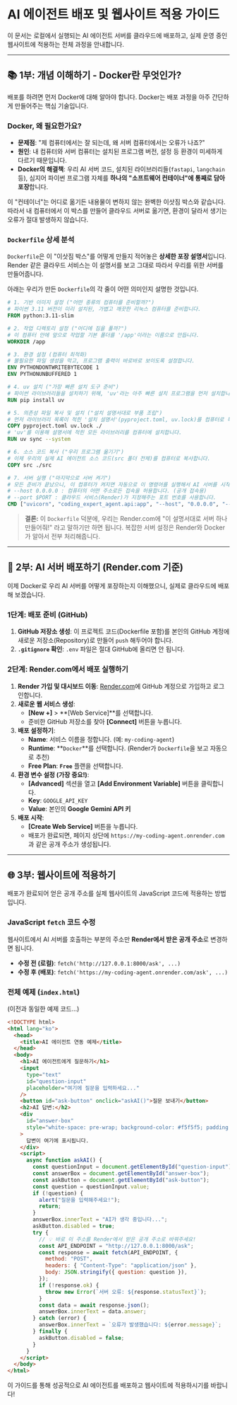 # AI 에이전트 배포 및 웹사이트 적용 가이드

이 문서는 로컬에서 실행되는 AI 에이전트 서버를 클라우드에 배포하고, 실제 운영 중인 웹사이트에 적용하는 전체 과정을 안내합니다.

---

## 📚 1부: 개념 이해하기 - Docker란 무엇인가?

배포를 하려면 먼저 Docker에 대해 알아야 합니다. Docker는 배포 과정을 아주 간단하게 만들어주는 핵심 기술입니다.

### Docker, 왜 필요한가요?

- **문제점**: "제 컴퓨터에서는 잘 되는데, 왜 서버 컴퓨터에서는 오류가 나죠?"
- **원인**: 내 컴퓨터와 서버 컴퓨터는 설치된 프로그램 버전, 설정 등 환경이 미세하게 다르기 때문입니다.
- **Docker의 해결책**: 우리 AI 서버 코드, 설치된 라이브러리들(`fastapi`, `langchain` 등), 심지어 파이썬 프로그램 자체를 **하나의 "소프트웨어 컨테이너"에 통째로 담아 포장**합니다.

이 "컨테이너"는 어디로 옮기든 내용물이 변하지 않는 완벽한 이삿짐 박스와 같습니다. 따라서 내 컴퓨터에서 이 박스를 만들어 클라우드 서버로 옮기면, 환경이 달라서 생기는 오류가 절대 발생하지 않습니다.

### `Dockerfile` 상세 분석

`Dockerfile`은 이 "이삿짐 박스"를 어떻게 만들지 적어놓은 **상세한 포장 설명서**입니다. Render 같은 클라우드 서비스는 이 설명서를 보고 그대로 따라서 우리를 위한 서버를 만들어줍니다.

아래는 우리가 만든 `Dockerfile`의 각 줄이 어떤 의미인지 설명한 것입니다.

```dockerfile
# 1. 기반 이미지 설정 ("어떤 종류의 컴퓨터를 준비할까?")
# 파이썬 3.11 버전이 미리 설치된, 가볍고 깨끗한 리눅스 컴퓨터를 준비합니다.
FROM python:3.11-slim

# 2. 작업 디렉토리 설정 ("어디에 짐을 풀까?")
# 이 컴퓨터 안에 앞으로 작업할 기본 폴더를 '/app'이라는 이름으로 만듭니다.
WORKDIR /app

# 3. 환경 설정 (컴퓨터 최적화)
# 불필요한 파일 생성을 막고, 프로그램 출력이 바로바로 보이도록 설정합니다.
ENV PYTHONDONTWRITEBYTECODE 1
ENV PYTHONUNBUFFERED 1

# 4. uv 설치 ("가장 빠른 설치 도구 준비")
# 파이썬 라이브러리들을 설치하기 위해, 'uv'라는 아주 빠른 설치 프로그램을 먼저 설치합니다.
RUN pip install uv

# 5. 의존성 파일 복사 및 설치 ("설치 설명서대로 부품 조립")
# 먼저 라이브러리 목록이 적힌 '설치 설명서'(pyproject.toml, uv.lock)를 컴퓨터로 복사합니다.
COPY pyproject.toml uv.lock ./
# 'uv'를 이용해 설명서에 적힌 모든 라이브러리를 컴퓨터에 설치합니다.
RUN uv sync --system

# 6. 소스 코드 복사 ("우리 프로그램 옮기기")
# 이제 우리의 실제 AI 에이전트 소스 코드(src 폴더 전체)를 컴퓨터로 복사합니다.
COPY src ./src

# 7. 서버 실행 ("마지막으로 서버 켜기")
# 모든 준비가 끝났으니, 이 컴퓨터가 켜지면 자동으로 이 명령어를 실행해서 AI 서버를 시작합니다.
# --host 0.0.0.0 : 컴퓨터의 어떤 주소로든 접속을 허용합니다. (공개 접속용)
# --port $PORT : 클라우드 서비스(Render)가 지정해주는 포트 번호를 사용합니다.
CMD ["uvicorn", "coding_expert_agent.api:app", "--host", "0.0.0.0", "--port", "$PORT"]
```

> **결론:** 이 `Dockerfile` 덕분에, 우리는 Render.com에 "이 설명서대로 서버 하나 만들어줘!" 라고 말하기만 하면 됩니다. 복잡한 서버 설정은 Render와 Docker가 알아서 전부 처리해줍니다.

---

## 🚀 2부: AI 서버 배포하기 (Render.com 기준)

이제 Docker로 우리 AI 서버를 어떻게 포장하는지 이해했으니, 실제로 클라우드에 배포해 보겠습니다.

### 1단계: 배포 준비 (GitHub)

1.  **GitHub 저장소 생성**: 이 프로젝트 코드(Dockerfile 포함)를 본인의 GitHub 계정에 새로운 저장소(Repository)로 만들어 `push` 해두어야 합니다.
2.  **`.gitignore` 확인**: `.env` 파일은 절대 GitHub에 올리면 안 됩니다.

### 2단계: Render.com에서 배포 실행하기

1.  **Render 가입 및 대시보드 이동**: [Render.com](https://render.com/)에 GitHub 계정으로 가입하고 로그인합니다.
2.  **새로운 웹 서비스 생성**:
    - **[New +]** > **[Web Service]**를 선택합니다.
    - 준비한 GitHub 저장소를 찾아 **[Connect]** 버튼을 누릅니다.
3.  **배포 설정하기**:
    - **Name**: 서비스 이름을 정합니다. (예: `my-coding-agent`)
    - **Runtime**: **`Docker`**를 선택합니다. (Render가 `Dockerfile`을 보고 자동으로 추천)
    - **Free Plan**: **`Free`** 플랜을 선택합니다.
4.  **환경 변수 설정 (가장 중요!)**:
    - **[Advanced]** 섹션을 열고 **[Add Environment Variable]** 버튼을 클릭합니다.
    - **Key**: `GOOGLE_API_KEY`
    - **Value**: 본인의 **Google Gemini API 키**
5.  **배포 시작**:
    - **[Create Web Service]** 버튼을 누릅니다.
    - 배포가 완료되면, 페이지 상단에 `https://my-coding-agent.onrender.com` 과 같은 공개 주소가 생성됩니다.

---

## 🌐 3부: 웹사이트에 적용하기

배포가 완료되어 얻은 공개 주소를 실제 웹사이트의 JavaScript 코드에 적용하는 방법입니다.

### JavaScript `fetch` 코드 수정

웹사이트에서 AI 서버를 호출하는 부분의 주소만 **Render에서 받은 공개 주소**로 변경하면 됩니다.

- **수정 전 (로컬)**: `fetch('http://127.0.0.1:8000/ask', ...)`
- **수정 후 (배포)**: `fetch('https://my-coding-agent.onrender.com/ask', ...)`

### 전체 예제 (`index.html`)

(이전과 동일한 예제 코드...)

```html
<!DOCTYPE html>
<html lang="ko">
  <head>
    <title>AI 에이전트 연동 예제</title>
  </head>
  <body>
    <h1>AI 에이전트에게 질문하기</h1>
    <input
      type="text"
      id="question-input"
      placeholder="여기에 질문을 입력하세요..."
    />
    <button id="ask-button" onclick="askAI()">질문 보내기</button>
    <h2>AI 답변:</h2>
    <div
      id="answer-box"
      style="white-space: pre-wrap; background-color: #f5f5f5; padding: 15px;"
    >
      답변이 여기에 표시됩니다.
    </div>
    <script>
      async function askAI() {
        const questionInput = document.getElementById("question-input");
        const answerBox = document.getElementById("answer-box");
        const askButton = document.getElementById("ask-button");
        const question = questionInput.value;
        if (!question) {
          alert("질문을 입력해주세요!");
          return;
        }
        answerBox.innerText = "AI가 생각 중입니다...";
        askButton.disabled = true;
        try {
          // 💡 바로 이 주소를 Render에서 받은 공개 주소로 바꿔주세요!
          const API_ENDPOINT = "http://127.0.0.1:8000/ask";
          const response = await fetch(API_ENDPOINT, {
            method: "POST",
            headers: { "Content-Type": "application/json" },
            body: JSON.stringify({ question: question }),
          });
          if (!response.ok) {
            throw new Error(`서버 오류: ${response.statusText}`);
          }
          const data = await response.json();
          answerBox.innerText = data.answer;
        } catch (error) {
          answerBox.innerText = `오류가 발생했습니다: ${error.message}`;
        } finally {
          askButton.disabled = false;
        }
      }
    </script>
  </body>
</html>
```

이 가이드를 통해 성공적으로 AI 에이전트를 배포하고 웹사이트에 적용하시기를 바랍니다!